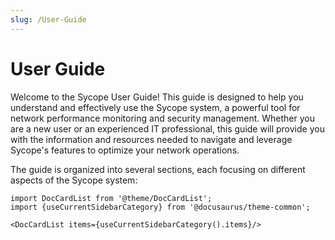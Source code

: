 ```yaml
---
slug: /User-Guide
---
```


# User Guide

Welcome to the Sycope User Guide! This guide is designed to help you understand and effectively use the Sycope system, a powerful tool for network performance monitoring and security management. Whether you are a new user or an experienced IT professional, this guide will provide you with the information and resources needed to navigate and leverage Sycope's features to optimize your network operations.

The guide is organized into several sections, each focusing on different aspects of the Sycope system:

```mdx-code-block
import DocCardList from '@theme/DocCardList';
import {useCurrentSidebarCategory} from '@docusaurus/theme-common';

<DocCardList items={useCurrentSidebarCategory().items}/>
```
